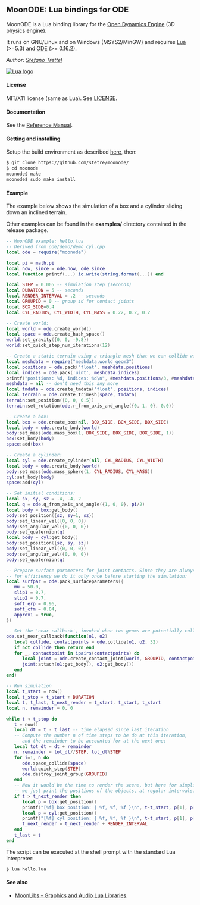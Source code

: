 ## MoonODE: Lua bindings for ODE

MoonODE is a Lua binding library for the [Open Dynamics Engine](https://www.ode.org) (3D physics engine).

It runs on GNU/Linux and on Windows (MSYS2/MinGW) and requires 
[Lua](http://www.lua.org/) (>=5.3) and [ODE](https://bitbucket.org/odedevs/ode/downloads/) (>= 0.16.2).

_Author:_ _[Stefano Trettel](https://www.linkedin.com/in/stetre)_

[![Lua logo](./doc/powered-by-lua.gif)](http://www.lua.org/)

#### License

MIT/X11 license (same as Lua). See [LICENSE](./LICENSE).

#### Documentation

See the [Reference Manual](https://stetre.github.io/moonode/doc/index.html).

#### Getting and installing

Setup the build environment as described [here](https://github.com/stetre/moonlibs), then:

```sh
$ git clone https://github.com/stetre/moonode/
$ cd moonode
moonode$ make
moonode$ sudo make install
```

#### Example

The example below shows the simulation of a box and a cylinder sliding down an inclined terrain.

Other examples can be found in the **examples/** directory contained in the release package.

```lua
-- MoonODE example: hello.lua
-- Derived from ode/demo/demo_cyl.cpp
local ode = require("moonode")

local pi = math.pi
local now, since = ode.now, ode.since
local function printf(...) io.write(string.format(...)) end

local STEP = 0.005 -- simulation step (seconds)
local DURATION = 5 -- seconds
local RENDER_INTERVAL = .2 -- seconds
local GROUPID = 0 -- group id for contact joints
local BOX_SIDE=0.4
local CYL_RADIUS, CYL_WIDTH, CYL_MASS = 0.22, 0.2, 0.2

-- Create world:
local world = ode.create_world()
local space = ode.create_hash_space()
world:set_gravity({0, 0, -9.8})
world:set_quick_step_num_iterations(12)

-- Create a static terrain using a triangle mesh that we can collide with:
local meshdata = require("meshdata.world_geom3")
local positions = ode.pack('float', meshdata.positions)
local indices = ode.pack('uint', meshdata.indices)
printf("positions: %d, indices: %d\n", #meshdata.positions/3, #meshdata.indices)
meshdata = nil -- don't need this any more
local tmdata = ode.create_tmdata('float', positions, indices)
local terrain = ode.create_trimesh(space, tmdata)
terrain:set_position({0, 0, 0.5})
terrain:set_rotation(ode.r_from_axis_and_angle({0, 1, 0}, 0.0))

-- Create a box:
local box = ode.create_box(nil, BOX_SIDE, BOX_SIDE, BOX_SIDE)
local body = ode.create_body(world)
body:set_mass(ode.mass_box(1, BOX_SIDE, BOX_SIDE, BOX_SIDE, 1))
box:set_body(body)
space:add(box)

-- Create a cylinder:
local cyl = ode.create_cylinder(nil, CYL_RADIUS, CYL_WIDTH)
local body = ode.create_body(world)
body:set_mass(ode.mass_sphere(1, CYL_RADIUS, CYL_MASS))
cyl:set_body(body)
space:add(cyl)

-- Set initial conditions:
local sx, sy, sz = -4, -4, 2
local q = ode.q_from_axis_and_angle({1, 0, 0}, pi/2)
local body = box:get_body()
body:set_position({sz, sy+1, sz})
body:set_linear_vel({0, 0, 0})
body:set_angular_vel({0, 0, 0})
body:set_quaternion(q)
local body = cyl:get_body()
body:set_position({sz, sy, sz})
body:set_linear_vel({0, 0, 0})
body:set_angular_vel({0, 0, 0})
body:set_quaternion(q)

-- Prepare surface parameters for joint contacts. Since they are always the same,
-- for efficiency we do it only once before starting the simulation:
local surfpar = ode.pack_surfaceparameters({
   mu = 50.0,
   slip1 = 0.7,
   slip2 = 0.7,
   soft_erp = 0.96,
   soft_cfm = 0.04,
   approx1 = true,
})

-- Set the 'near callback', invoked when two geoms are potentially colliding:
ode.set_near_callback(function(o1, o2)
   local collide, contactpoints = ode.collide(o1, o2, 32)
   if not collide then return end
   for _, contactpoint in ipairs(contactpoints) do
      local joint = ode.create_contact_joint(world, GROUPID, contactpoint, surfpar)
      joint:attach(o1:get_body(), o2:get_body())
   end
end)

-- Run simulation
local t_start = now()
local t_stop = t_start + DURATION
local t, t_last, t_next_render = t_start, t_start, t_start
local n, remainder = 0, 0

while t < t_stop do
   t = now()
   local dt = t - t_last -- time elapsed since last iteration
   -- Compute the number n of time steps to be do at this iteration,
   -- and the remainder to be accounted for at the next one:
   local tot_dt = dt + remainder
   n, remainder = tot_dt//STEP, tot_dt%STEP
   for i=1, n do
      ode.space_collide(space)
      world:quick_step(STEP)
      ode.destroy_joint_group(GROUPID) 
   end
   -- Now it would be the time to render the scene, but here for simplicity
   -- we just print the positions of the objects, at regular intervals:
   if t > t_next_render then
      local p = box:get_position()
      printf("[%f] box position: { %f, %f, %f }\n", t-t_start, p[1], p[2], p[3])
      local p = cyl:get_position()
      printf("[%f] cyl position: { %f, %f, %f }\n", t-t_start, p[1], p[2], p[3])
      t_next_render = t_next_render + RENDER_INTERVAL
   end
   t_last = t
end

```

The script can be executed at the shell prompt with the standard Lua interpreter:

```shell
$ lua hello.lua
```

#### See also

* [MoonLibs - Graphics and Audio Lua Libraries](https://github.com/stetre/moonlibs).
